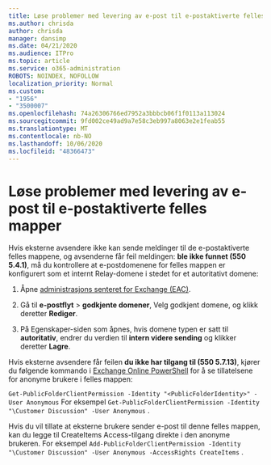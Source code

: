 ```yaml
---
title: Løse problemer med levering av e-post til e-postaktiverte felles mapper
ms.author: chrisda
author: chrisda
manager: dansimp
ms.date: 04/21/2020
ms.audience: ITPro
ms.topic: article
ms.service: o365-administration
ROBOTS: NOINDEX, NOFOLLOW
localization_priority: Normal
ms.custom:
- "1956"
- "3500007"
ms.openlocfilehash: 74a26306766ed7952a3bbbcb06f1f0113a113024
ms.sourcegitcommit: 9fd002ce49ad9a7e58c3eb997a8063e2e1feab55
ms.translationtype: MT
ms.contentlocale: nb-NO
ms.lasthandoff: 10/06/2020
ms.locfileid: "48366473"
---
```

# <a name="fix-email-delivery-issues-to-mail-enabled-public-folders"></a>Løse problemer med levering av e-post til e-postaktiverte felles mapper

Hvis eksterne avsendere ikke kan sende meldinger til de e-postaktiverte felles mappene, og avsenderne får feil meldingen: **ble ikke funnet (550 5.4.1)**, må du kontrollere at e-postdomenene for felles mappen er konfigurert som et internt Relay-domene i stedet for et autoritativt domene:

1. Åpne [administrasjons senteret for Exchange (EAC)](https://docs.microsoft.com/Exchange/exchange-admin-center).

2. Gå til **e-postflyt** \> **godkjente domener**, Velg godkjent domene, og klikk deretter **Rediger**.

3. På Egenskaper-siden som åpnes, hvis domene typen er satt til **autoritativ**, endrer du verdien til **intern videre sending** og klikker deretter **Lagre**.

Hvis eksterne avsendere får feilen **du ikke har tilgang til (550 5.7.13)**, kjører du følgende kommando i [Exchange Online PowerShell](https://docs.microsoft.com/powershell/exchange/exchange-online/connect-to-exchange-online-powershell/connect-to-exchange-online-powershell) for å se tillatelsene for anonyme brukere i felles mappen:

`Get-PublicFolderClientPermission -Identity "<PublicFolderIdentity>" -User Anonymous` For eksempel `Get-PublicFolderClientPermission -Identity "\Customer Discussion" -User Anonymous` .

Hvis du vil tillate at eksterne brukere sender e-post til denne felles mappen, kan du legge til CreateItems Access-tilgang direkte i den anonyme brukeren. For eksempel `Add-PublicFolderClientPermission -Identity "\Customer Discussion" -User Anonymous -AccessRights CreateItems` .
